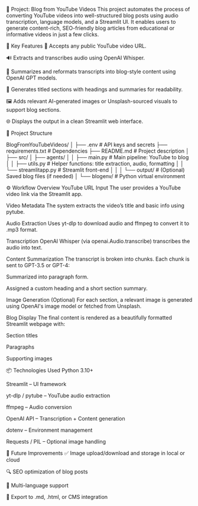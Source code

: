 🧠 Project: Blog from YouTube Videos
This project automates the process of converting YouTube videos into well-structured blog posts using audio transcription, language models, and a Streamlit UI. It enables users to generate content-rich, SEO-friendly blog articles from educational or informative videos in just a few clicks.

🚀 Key Features
🔗 Accepts any public YouTube video URL.

🔊 Extracts and transcribes audio using OpenAI Whisper.

🧠 Summarizes and reformats transcripts into blog-style content using OpenAI GPT models.

📝 Generates titled sections with headings and summaries for readability.

🖼️ Adds relevant AI-generated images or Unsplash-sourced visuals to support blog sections.

🌐 Displays the output in a clean Streamlit web interface.


🧱 Project Structure

BlogFromYouTubeVideos/
│
├── .env                       # API keys and secrets
├── requirements.txt           # Dependencies
├── README.md                  # Project description
│
├── src/
│   ├── agents/
│   │   ├── main.py            # Main pipeline: YouTube to blog
│   │   ├── utils.py           # Helper functions: title extraction, audio, formatting
│   │   └── streamlitapp.py    # Streamlit front-end
│   │
│   └── output/                # (Optional) Saved blog files (if needed)
│
└── blogenv/                   # Python virtual environment


⚙️ Workflow Overview
YouTube URL Input
The user provides a YouTube video link via the Streamlit app.

Video Metadata
The system extracts the video’s title and basic info using pytube.

Audio Extraction
Uses yt-dlp to download audio and ffmpeg to convert it to .mp3 format.

Transcription
OpenAI Whisper (via openai.Audio.transcribe) transcribes the audio into text.

Content Summarization
The transcript is broken into chunks. Each chunk is sent to GPT-3.5 or GPT-4:

Summarized into paragraph form.

Assigned a custom heading and a short section summary.

Image Generation (Optional)
For each section, a relevant image is generated using OpenAI's image model or fetched from Unsplash.

Blog Display
The final content is rendered as a beautifully formatted Streamlit webpage with:

Section titles

Paragraphs

Supporting images


📦 Technologies Used
Python 3.10+

Streamlit – UI framework

yt-dlp / pytube – YouTube audio extraction

ffmpeg – Audio conversion

OpenAI API – Transcription + Content generation

dotenv – Environment management

Requests / PIL – Optional image handling


📌 Future Improvements
✅ Image upload/download and storage in local or cloud

🔍 SEO optimization of blog posts

🧠 Multi-language support

🧾 Export to .md, .html, or CMS integration